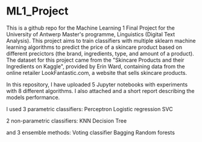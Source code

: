 # ML1_Project

This is a github repo for the Machine Learning 1 Final Project for the University of Antwerp Master's programme, Linguistics (Digital Text Analysis). This project aims to train classifiers with multiple sklearn machine learning algorithms to predict the price of a skincare product based on different precictors (the brand, ingredients, type, and amount of a product). The dataset for this project came from the "Skincare Products and their Ingredients on Kaggle", provided by Erin Ward, containing data from the online retailer LookFantastic.com, a website that sells skincare products.

In this repository, I have uploaded 5 Jupyter notebooks with experiments with 8 different algorithms. I also attached and a short report describing the models performance.

I used 3 parametric classifiers: 
Perceptron
Logistic regression
SVC

2 non-parametric classifiers:
KNN
Decision Tree

and 3 ensemble methods:
Voting classifier
Bagging
Random forests
